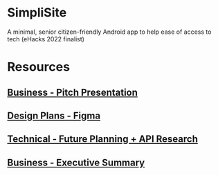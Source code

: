 # SimpliSite
A minimal, senior citizen-friendly Android app to help ease of access to tech (eHacks 2022 finalist)

# Resources
## [Business - Pitch Presentation](https://docs.google.com/presentation/d/1qv3I0Cni8GdkuibNeKINSah0qWAdg9kU/edit#slide=id.g10e07789549_4_5)

## [Design Plans - Figma](https://figma.com/file/TTUYe2tfe0tKH47kSCKNAm/eHacks?node-id=0%3A1)

## [Technical - Future Planning + API Research](https://docs.google.com/document/d/1GPCILTIBBzdt-29-7QghX0FFLvAEbyTU/edit?usp=sharing&ouid=115768426519692033173&rtpof=true&sd=true)

## [Business - Executive Summary](https://drive.google.com/file/d/12mvsfWhcVJ3YrauUcUh4Q4I6UFzNTLnb/view)
